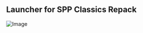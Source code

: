 ## Launcher for SPP Classics Repack
![Image](https://cdn.discordapp.com/attachments/836430388779548682/1068583738885279934/image.png)
